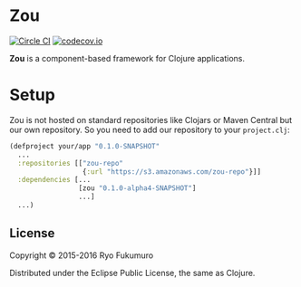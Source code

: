 # Zou

[![Circle CI](https://circleci.com/gh/rfkm/zou.svg?style=svg&circle-token=1b92c8b8004d0c119f6424c31fdeaf36756e3e90)](https://circleci.com/gh/rfkm/zou)
[![codecov.io](https://codecov.io/github/rfkm/zou/coverage.svg?branch=master&token=C99JZMX9ml)](https://codecov.io/github/rfkm/zou?branch=master)

**Zou** is a component-based framework for Clojure applications.

# Setup

Zou is not hosted on standard repositories like Clojars or Maven Central but our own repository.
So you need to add our repository to your `project.clj`:

```clj
(defproject your/app "0.1.0-SNAPSHOT"
  ...
  :repositories [["zou-repo"
                  {:url "https://s3.amazonaws.com/zou-repo"}]]
  :dependencies [...
                 [zou "0.1.0-alpha4-SNAPSHOT"]
                 ...]
  ...)
```

## License

Copyright © 2015-2016 Ryo Fukumuro

Distributed under the Eclipse Public License, the same as Clojure.
